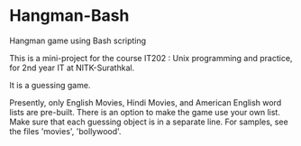 # Hangman-Bash
Hangman game using Bash scripting

This is a mini-project for the course IT202 : Unix programming and practice, for 2nd year IT at NITK-Surathkal.

It is a guessing game.

Presently, only English Movies, Hindi Movies, and American English word lists are pre-built.
There is an option to make the game use your own list.
  Make sure that each guessing object is in a separate line. For samples, see the files 'movies', 'bollywood'.
